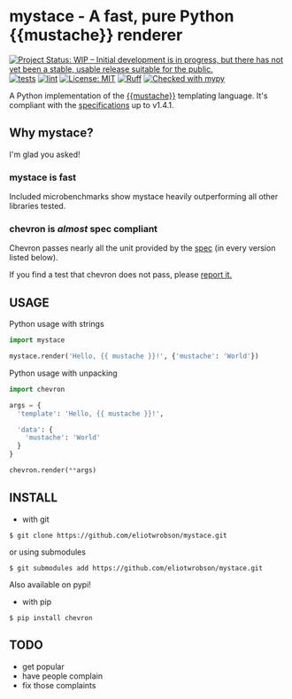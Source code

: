 
# mystace - A fast, pure Python {{mustache}} renderer

[![Project Status: WIP – Initial development is in progress, but there has not yet been a stable, usable release suitable for the public.](https://www.repostatus.org/badges/latest/wip.svg)](https://www.repostatus.org/#wip)
[![tests](https://github.com/eliotwrobson/mystace/actions/workflows/tests.yml/badge.svg)](https://github.com/eliotwrobson/mystace/actions/workflows/tests.yml)
[![lint](https://github.com/eliotwrobson/mystace/actions/workflows/lint-python.yml/badge.svg)](https://github.com/eliotwrobson/mystace/actions/workflows/lint-python.yml)
[![License: MIT](https://img.shields.io/badge/License-MIT-yellow.svg)](https://opensource.org/licenses/MIT)
[![Ruff](https://img.shields.io/endpoint?url=https://raw.githubusercontent.com/astral-sh/ruff/main/assets/badge/v2.json)](https://github.com/astral-sh/ruff)
[![Checked with mypy](http://www.mypy-lang.org/static/mypy_badge.svg)](http://mypy-lang.org/)

A Python implementation of the [{{mustache}}](http://mustache.github.io) templating language. It's compliant with
the [specifications](https://github.com/mustache/spec) up to v1.4.1.

Why mystace?
------------

I'm glad you asked!

### mystace is fast ###

Included microbenchmarks show mystace heavily outperforming all other libraries tested.

### chevron is *almost* spec compliant ###

Chevron passes nearly all the unit provided by the [spec](https://github.com/mustache/spec) (in every version listed below).

If you find a test that chevron does not pass, please [report it.](https://github.com/noahmorrison/chevron/issues/new)




USAGE
-----

Python usage with strings
```python
import mystace

mystace.render('Hello, {{ mustache }}!', {'mustache': 'World'})
```

Python usage with unpacking
```python
import chevron

args = {
  'template': 'Hello, {{ mustache }}!',

  'data': {
    'mustache': 'World'
  }
}

chevron.render(**args)
```

INSTALL
-------

- with git
```
$ git clone https://github.com/eliotwrobson/mystace.git
```

or using submodules
```
$ git submodules add https://github.com/eliotwrobson/mystace.git
```

Also available on pypi!

- with pip
```
$ pip install chevron
```



TODO
---

* get popular
* have people complain
* fix those complaints
